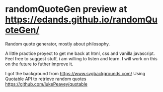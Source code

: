 # randomQuoteGen preview at https://edands.github.io/randomQuoteGen/
Random quote generator, mostly about philosophy.

A little practice proyect to get me back at html, css and vanilla javascript.
Feel free to suggest stuff, i am willing to listen and learn. 
I will work on this on the future to futher improve it.

I got the background from https://www.svgbackgrounds.com/
Using Quotable API to retrieve random quotes https://github.com/lukePeavey/quotable

